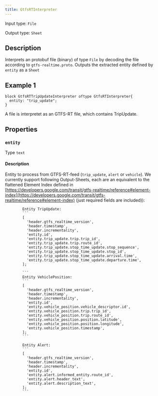 ```yaml
---
title: GtfsRTInterpreter
---
```


<!-- Do NOT change this document as it is auto-generated from the language server -->

Input type: `File`

Output type: `Sheet`

## Description

Interprets an protobuf file (binary) of type `File` by decoding the file according to `gtfs-realtime.proto`. Outputs the extracted entity defined by `entity` as a `Sheet`

## Example 1

```jayvee
block GtfsRTTripUpdateInterpreter oftype GtfsRTInterpreter{
  entity: "trip_update";
}
```

A file is interpretet as an GTFS-RT file, which contains TripUpdate.

## Properties

### `entity`

Type `text`

#### Description

Entity to process from GTFS-RT-feed (`trip_update`, `alert` or `vehicle`).
            We currently support following Output-Sheets, each are an equivalent to the flattened Element Index defined in [https://developers.google.com/transit/gtfs-realtime/reference#element-index](https://developers.google.com/transit/gtfs-realtime/reference#element-index) (just required fields are included)):

            Entity TripUpdate:
            ```
            [
              'header.gtfs_realtime_version',
              'header.timestamp',
              'header.incrementality',
              'entity.id',
              'entity.trip_update.trip.trip_id',
              'entity.trip_update.trip.route_id',
              'entity.trip_update.stop_time_update.stop_sequence',
              'entity.trip_update.stop_time_update.stop_id',
              'entity.trip_update.stop_time_update.arrival.time',
              'entity.trip_update.stop_time_update.departure.time',
            ];

            ```
            Entity VehiclePosition:
            ```
            [
              'header.gtfs_realtime_version',
              'header.timestamp',
              'header.incrementality',
              'entity.id',
              'entity.vehicle_position.vehicle_descriptor.id',
              'entity.vehicle_position.trip.trip_id',
              'entity.vehicle_position.trip.route_id',
              'entity.vehicle_position.position.latitude',
              'entity.vehicle_position.position.longitude',
              'entity.vehicle_position.timestamp',
            ];
            ```

            Entity Alert:
            ```
            [
              'header.gtfs_realtime_version',
              'header.timestamp',
              'header.incrementality',
              'entity.id',
              'entity.alert.informed_entity.route_id',
              'entity.alert.header_text',
              'entity.alert.description_text',
            ];
            ```

            
